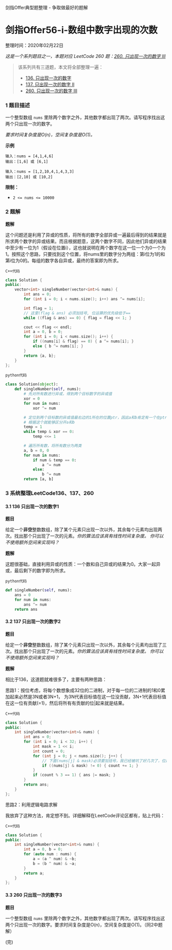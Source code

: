 剑指Offer典型题整理 - 争取做最好的题解

# 剑指Offer56-i-数组中数字出现的次数

整理时间：2020年02月22日

*这是一个系列题目之一，本题对应 LeetCode 260 题：[260. 只出现一次的数字 III](https://leetcode-cn.com/problems/single-number-iii/)*

> 该系列共有三道题，本文将全部整理一遍：
>
> - [136. 只出现一次的数字](https://leetcode-cn.com/problems/single-number/)
> - [137. 只出现一次的数字 II](https://leetcode-cn.com/problems/single-number-ii/)
> - [260. 只出现一次的数字 III](https://leetcode-cn.com/problems/single-number-iii/)
>



### 1 题目描述

一个整型数组 `nums` 里除两个数字之外，其他数字都出现了两次。请写程序找出这两个只出现一次的数字。

*要求时间复杂度是O(n)，空间复杂度是O(1)。*



**示例**

```
输入：nums = [4,1,4,6]
输出：[1,6] 或 [6,1]

输入：nums = [1,2,10,4,1,4,3,3]
输出：[2,10] 或 [10,2]
```



**限制：**

- `2 <= nums <= 10000`



### 2 题解

**题解**

这个问题还是利用了异或的性质，将所有的数字全部异或一遍最后得到的结果就是所求两个数字的异或结果。而且根据题意，这两个数字不同，因此他们异或的结果中至少有一位为1（假设在位置i），这也就说明在两个数字在这一位一个为0一个为1。按照这个思路，只要找到这个位置，将nums里的数字分为两组：第i位为1的和第i位为0的。每组的数字各自异或，最终的答案即为所求。

`C++代码`

```cpp
class Solution {
public:
    vector<int> singleNumber(vector<int>& nums) {
        int ans = 0;
        for (int i = 0; i < nums.size(); i++) ans ^= nums[i];

        int flag = 1;
        // 这里(flag & ans) 必须加括号, 位运算的优先级低于==
        while ((flag & ans) == 0) { flag = flag << 1; }

        cout << flag << endl;
        int a = 0, b = 0;
        for (int i = 0; i < nums.size(); i++) {
            if ((nums[i] & flag) == 0) { a ^= nums[i]; }
            else { b ^= nums[i]; }
        }
        return {a, b};
    }
};
```

`python代码`

```python
class Solution(object):
    def singleNumber(self, nums):
        # 先对所有数进行异或，得到两个目标数字的异或值
        xor = 0
        for num in nums:
            xor ^= num

        # 定位到两个目标数的异或值最右边的1所在的位置ptr，因此a和b肯定有一个在ptr为1，另一个为0
        # 根据这个就能够区分开a和b
        temp = 1
        while temp & xor == 0:
            temp <<= 1

        # 遍历所有数，将所有数分为两类
        a, b = 0, 0
        for num in nums:
            if num & temp == 0:
                a ^= num
            else:
                b ^= num
        return [a, b]
```



### 3 系统整理LeetCode136、137、260

#### 3.1 136 只出现一次的数字1

**题目**

给定一个**非空**整数数组，除了某个元素只出现一次以外，其余每个元素均出现两次。找出那个只出现了一次的元素。*你的算法应该具有线性时间复杂度。 你可以不使用额外空间来实现吗？*

**题解**

这题很基础，直接利用异或的性质：一个数和自己异或的结果为0。大家一起异或，最后剩下的数字即为所求。

`python代码`

```python
def singleNumber(self, nums):
    ans = 0
    for num in nums:
		ans ^= num
	return ans
```



#### 3.2 137 只出现一次的数字2

**题目**

给定一个**非空**整数数组，除了某个元素只出现一次以外，其余每个元素均出现了三次。找出那个只出现了一次的元素。*你的算法应该具有线性时间复杂度。 你可以不使用额外空间来实现吗？*

**题解**

相比于136，这道题就难很多了，主要有两种思路：

思路1：按位考虑，将每个数想象成32位的二进制，对于每一位的二进制的1和0累加起来必然是3N或者3N+1， 为3N代表目标值在这一位没贡献，3N+1代表目标值在这一位有贡献(=1)，然后将所有有贡献的位|起来就是结果。

`C++代码`

```cpp
class Solution {
public:
    int singleNumber(vector<int>& nums) {
        int ans = 0;
        for (int i = 0; i < 32; i++) {
            int mask = 1 << i;
            int count = 0;
            for (int j = 0; j < nums.size(); j++) {
                // 下面(nums[j] & mask)必须要加括号，我已经被坑了好几次了，位运算都记得加括号
                if ((nums[j] & mask) != 0) { count += 1; }
            }
            if (count % 3 == 1) { ans |= mask; }
        }
        return ans;
    }
};


```

思路2：利用逻辑电路求解

我放弃了这种方法，肯定想不到。详细解释在LeetCode评论区都有，贴上代码：

`C++代码`

```cpp
class Solution {
public:
    int singleNumber(vector<int>& nums) {
        int a = 0, b = 0;
        for (auto num : nums) {
            a = (a ^ num) & ~b;
            b = (b ^ num) & ~a;
        }
        return a;
    }
};
```



#### 3.3 260 只出现一次的数字3

**题目**

一个整型数组 `nums` 里除两个数字之外，其他数字都出现了两次。请写程序找出这两个只出现一次的数字。要求时间复杂度是O(n)，空间复杂度是O(1)。（同2中题解）



(完)
